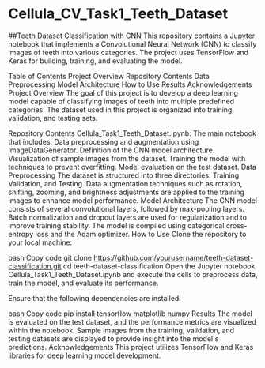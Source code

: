 # Cellula_CV_Task1_Teeth_Dataset
##Teeth Dataset Classification with CNN
This repository contains a Jupyter notebook that implements a Convolutional Neural Network (CNN) to classify images of teeth into various categories. The project uses TensorFlow and Keras for building, training, and evaluating the model.

Table of Contents
Project Overview
Repository Contents
Data Preprocessing
Model Architecture
How to Use
Results
Acknowledgements
Project Overview
The goal of this project is to develop a deep learning model capable of classifying images of teeth into multiple predefined categories. The dataset used in this project is organized into training, validation, and testing sets.

Repository Contents
Cellula_Task1_Teeth_Dataset.ipynb: The main notebook that includes:
Data preprocessing and augmentation using ImageDataGenerator.
Definition of the CNN model architecture.
Visualization of sample images from the dataset.
Training the model with techniques to prevent overfitting.
Model evaluation on the test dataset.
Data Preprocessing
The dataset is structured into three directories: Training, Validation, and Testing.
Data augmentation techniques such as rotation, shifting, zooming, and brightness adjustments are applied to the training images to enhance model performance.
Model Architecture
The CNN model consists of several convolutional layers, followed by max-pooling layers.
Batch normalization and dropout layers are used for regularization and to improve training stability.
The model is compiled using categorical cross-entropy loss and the Adam optimizer.
How to Use
Clone the repository to your local machine:

bash
Copy code
git clone https://github.com/yourusername/teeth-dataset-classification.git
cd teeth-dataset-classification
Open the Jupyter notebook Cellula_Task1_Teeth_Dataset.ipynb and execute the cells to preprocess data, train the model, and evaluate its performance.

Ensure that the following dependencies are installed:

bash
Copy code
pip install tensorflow matplotlib numpy
Results
The model is evaluated on the test dataset, and the performance metrics are visualized within the notebook.
Sample images from the training, validation, and testing datasets are displayed to provide insight into the model's predictions.
Acknowledgements
This project utilizes TensorFlow and Keras libraries for deep learning model development.
